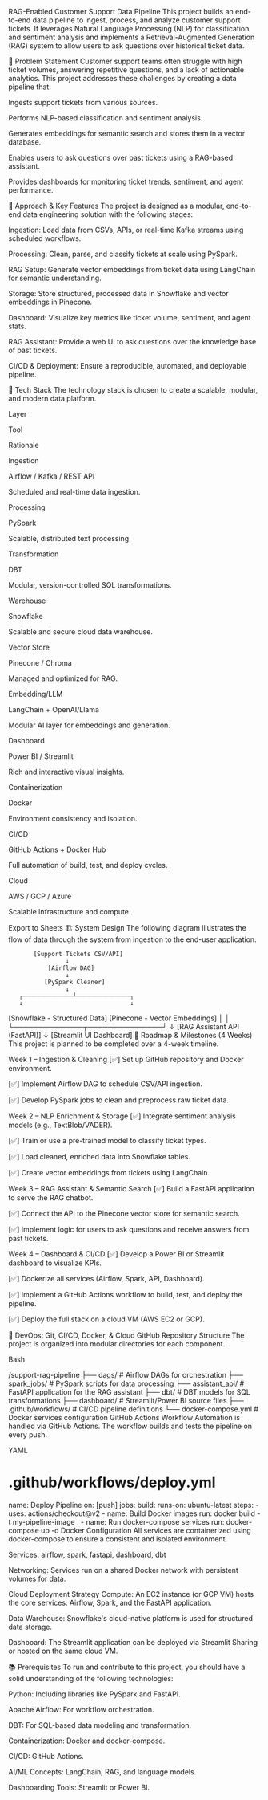 RAG-Enabled Customer Support Data Pipeline
This project builds an end-to-end data pipeline to ingest, process, and analyze customer support tickets. It leverages Natural Language Processing (NLP) for classification and sentiment analysis and implements a Retrieval-Augmented Generation (RAG) system to allow users to ask questions over historical ticket data.

🧩 Problem Statement
Customer support teams often struggle with high ticket volumes, answering repetitive questions, and a lack of actionable analytics. This project addresses these challenges by creating a data pipeline that:

Ingests support tickets from various sources.

Performs NLP-based classification and sentiment analysis.

Generates embeddings for semantic search and stores them in a vector database.

Enables users to ask questions over past tickets using a RAG-based assistant.

Provides dashboards for monitoring ticket trends, sentiment, and agent performance.

🧠 Approach & Key Features
The project is designed as a modular, end-to-end data engineering solution with the following stages:

Ingestion: Load data from CSVs, APIs, or real-time Kafka streams using scheduled workflows.

Processing: Clean, parse, and classify tickets at scale using PySpark.

RAG Setup: Generate vector embeddings from ticket data using LangChain for semantic understanding.

Storage: Store structured, processed data in Snowflake and vector embeddings in Pinecone.

Dashboard: Visualize key metrics like ticket volume, sentiment, and agent stats.

RAG Assistant: Provide a web UI to ask questions over the knowledge base of past tickets.

CI/CD & Deployment: Ensure a reproducible, automated, and deployable pipeline.

🔧 Tech Stack
The technology stack is chosen to create a scalable, modular, and modern data platform.

Layer

Tool

Rationale

Ingestion

Airflow / Kafka / REST API

Scheduled and real-time data ingestion.

Processing

PySpark

Scalable, distributed text processing.

Transformation

DBT

Modular, version-controlled SQL transformations.

Warehouse

Snowflake

Scalable and secure cloud data warehouse.

Vector Store

Pinecone / Chroma

Managed and optimized for RAG.

Embedding/LLM

LangChain + OpenAI/Llama

Modular AI layer for embeddings and generation.

Dashboard

Power BI / Streamlit

Rich and interactive visual insights.

Containerization

Docker

Environment consistency and isolation.

CI/CD

GitHub Actions + Docker Hub

Full automation of build, test, and deploy cycles.

Cloud

AWS / GCP / Azure

Scalable infrastructure and compute.


Export to Sheets
🏗️ System Design
The following diagram illustrates the flow of data through the system from ingestion to the end-user application.

           [Support Tickets CSV/API]
                    ↓
               [Airflow DAG]
                    ↓
              [PySpark Cleaner]
                    ↓
       ┌──────────────┴───────────────┐
       ↓                              ↓
[Snowflake - Structured Data]   [Pinecone - Vector Embeddings]
       │                              │
       └──────────────┬───────────────┘
                      ↓
        [RAG Assistant API (FastAPI)]
                      ↓
           [Streamlit UI Dashboard]
📍 Roadmap & Milestones (4 Weeks)
This project is planned to be completed over a 4-week timeline.

Week 1 – Ingestion & Cleaning
[✅] Set up GitHub repository and Docker environment.

[✅] Implement Airflow DAG to schedule CSV/API ingestion.

[✅] Develop PySpark jobs to clean and preprocess raw ticket data.

Week 2 – NLP Enrichment & Storage
[✅] Integrate sentiment analysis models (e.g., TextBlob/VADER).

[✅] Train or use a pre-trained model to classify ticket types.

[✅] Load cleaned, enriched data into Snowflake tables.

[✅] Create vector embeddings from tickets using LangChain.

Week 3 – RAG Assistant & Semantic Search
[✅] Build a FastAPI application to serve the RAG chatbot.

[✅] Connect the API to the Pinecone vector store for semantic search.

[✅] Implement logic for users to ask questions and receive answers from past tickets.

Week 4 – Dashboard & CI/CD
[✅] Develop a Power BI or Streamlit dashboard to visualize KPIs.

[✅] Dockerize all services (Airflow, Spark, API, Dashboard).

[✅] Implement a GitHub Actions workflow to build, test, and deploy the pipeline.

[✅] Deploy the full stack on a cloud VM (AWS EC2 or GCP).

🧪 DevOps: Git, CI/CD, Docker, & Cloud
GitHub Repository Structure
The project is organized into modular directories for each component.

Bash

/support-rag-pipeline
├── dags/                # Airflow DAGs for orchestration
├── spark_jobs/          # PySpark scripts for data processing
├── assistant_api/       # FastAPI application for the RAG assistant
├── dbt/                 # DBT models for SQL transformations
├── dashboard/           # Streamlit/Power BI source files
├── .github/workflows/   # CI/CD pipeline definitions
└── docker-compose.yml   # Docker services configuration
GitHub Actions Workflow
Automation is handled via GitHub Actions. The workflow builds and tests the pipeline on every push.

YAML

# .github/workflows/deploy.yml
name: Deploy Pipeline
on: [push]
jobs:
  build:
    runs-on: ubuntu-latest
    steps:
      - uses: actions/checkout@v2
      - name: Build Docker images
        run: docker build -t my-pipeline-image .
      - name: Run docker-compose services
        run: docker-compose up -d
Docker Configuration
All services are containerized using docker-compose to ensure a consistent and isolated environment.

Services: airflow, spark, fastapi, dashboard, dbt

Networking: Services run on a shared Docker network with persistent volumes for data.

Cloud Deployment Strategy
Compute: An EC2 instance (or GCP VM) hosts the core services: Airflow, Spark, and the FastAPI application.

Data Warehouse: Snowflake's cloud-native platform is used for structured data storage.

Dashboard: The Streamlit application can be deployed via Streamlit Sharing or hosted on the same cloud VM.

📚 Prerequisites
To run and contribute to this project, you should have a solid understanding of the following technologies:

Python: Including libraries like PySpark and FastAPI.

Apache Airflow: For workflow orchestration.

DBT: For SQL-based data modeling and transformation.

Containerization: Docker and docker-compose.

CI/CD: GitHub Actions.

AI/ML Concepts: LangChain, RAG, and language models.

Dashboarding Tools: Streamlit or Power BI.